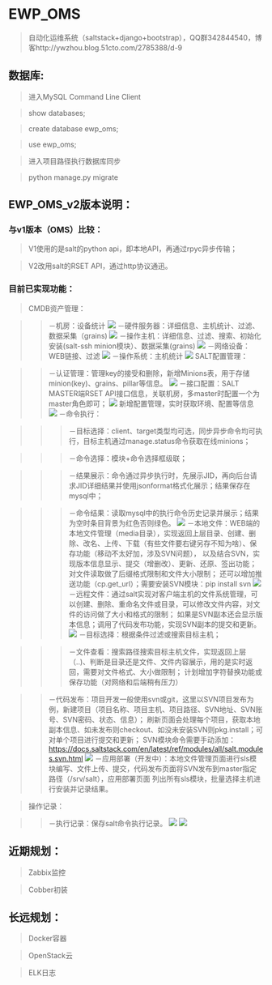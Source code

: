 # EWP_OMS
>自动化运维系统（saltstack+django+bootstrap），QQ群342844540，博客http://ywzhou.blog.51cto.com/2785388/d-9

## 数据库:

>进入MySQL Command Line Client

>show databases;

>create database ewp_oms;

>use ewp_oms;

>进入项目路径执行数据库同步

>python manage.py migrate

## EWP_OMS_v2版本说明：

### 与v1版本（OMS）比较：
>V1使用的是salt的python api，即本地API，再通过rpyc异步传输；

>V2改用salt的RSET API，通过http协议通迅。

###  目前已实现功能：
>CMDB资产管理：

>>－机房：设备统计
![](https://github.com/ywzhou123/EWP_OMS/tree/master/static/screen/idc.png)
>>－硬件服务器：详细信息、主机统计、过滤、数据采集（grains)
![](https://github.com/ywzhou123/EWP_OMS/tree/master/static/screen/server.png)
>>－操作主机：详细信息、过滤、搜索、初始化安装(salt-ssh minion模块）、数据采集(grains)
![](https://github.com/ywzhou123/EWP_OMS/tree/master/static/screen/host.png)
>>－网络设备：WEB链接、过滤
![](https://github.com/ywzhou123/EWP_OMS/tree/master/static/screen/net.png)
>>－操作系统：主机统计
![](https://github.com/ywzhou123/EWP_OMS/tree/master/static/screen/system.png)
>SALT配置管理：

>>－认证管理：管理key的接受和删除，新增Minions表，用于存储minion(key)、grains、pillar等信息。
![](https://github.com/ywzhou123/EWP_OMS/tree/master/static/screen/key.png)
>>－接口配置：SALT MASTER端RSET API接口信息，关联机房，多master时配置一个为master角色即可；
![](https://github.com/ywzhou123/EWP_OMS/tree/master/static/screen/saltserver.png)
        新增配置管理，实时获取环境、配置等信息
![](https://github.com/ywzhou123/EWP_OMS/tree/master/static/screen/config.png)
>>－命令执行：

>>>－目标选择：client、target类型均可选，同步异步命令均可执行，目标主机通过manage.status命令获取在线minions；

>>>－命令选择：模块+命令选择框级联；

>>>－结果展示：命令通过异步执行时，先展示JID，再向后台请求JID详细结果并使用jsonformat格式化展示；结果保存在mysql中；

>>>－命令结果：读取mysql中的执行命令历史记录并展示；结果为空时条目背景为红色否则绿色。
![](https://github.com/ywzhou123/EWP_OMS/tree/master/static/screen/execute.png)
>>－本地文件：WEB端的本地文件管理（media目录），实现返回上层目录、创建、删除、改名、上传、下载（有些文件要右键另存不知为啥）、保存功能（移动不太好加，涉及SVN问题），
                   以及结合SVN，实现版本信息显示、提交（增删改）、更新、还原、签出功能；对文件读取做了后缀格式限制和文件大小限制；
                   还可以增加推送功能（cp.get_url）；需要安装SVN模块：pip install svn
![](https://github.com/ywzhou123/EWP_OMS/tree/master/static/screen/localfile.png)
>>－远程文件：通过salt实现对客户端主机的文件系统管理，可以创建、删除、重命名文件或目录，可以修改文件内容，对文件的访问做了大小和格式的限制；
              如果是SVN副本还会显示版本信息；调用了代码发布功能，实现SVN副本的提交和更新。
![](https://github.com/ywzhou123/EWP_OMS/tree/master/static/screen/remotefile.png)
>>>－目标选择：根据条件过滤或搜索目标主机；

>>>－文件查看：搜索路径搜索目标主机文件，实现返回上层（..)、判断是目录还是文件、文件内容展示，用的是实时返回，需要对文件格式、大小做限制；
                    计划增加字符替换功能或保存功能（对网络和后端稍有压力）

>>－代码发布：项目开发一般使用svn或git，这里以SVN项目发布为例，新建项目（项目名称、项目主机、项目路径、SVN地址、SVN账号、SVN密码、状态、信息）；
              刷新页面会处理每个项目，获取本地副本信息、如未发布则checkout、如没未安装SVN则pkg.install；可对单个项目进行提交和更新；
              SVN模块命令需要手动添加：https://docs.saltstack.com/en/latest/ref/modules/all/salt.modules.svn.html
![](https://github.com/ywzhou123/EWP_OMS/tree/master/static/screen/deploy.png)
>>－应用部署（开发中）：本地文件管理页面进行sls模块编写、文件上传、提交，代码发布页面将SVN发布到master指定路径（/srv/salt），应用部署页面
                        列出所有sls模块，批量选择主机进行安装并记录结果。

>操作记录：

>>－执行记录：保存salt命令执行记录。
![](https://github.com/ywzhou123/EWP_OMS/tree/master/static/screen/result.png)
![](https://github.com/ywzhou123/EWP_OMS/tree/master/static/screen/resultinfo.png)
## 近期规划：

>Zabbix监控

>Cobber初装



## 长远规划：

>Docker容器

>OpenStack云

>ELK日志